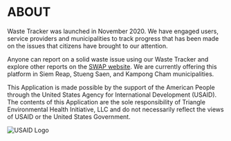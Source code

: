 # ABOUT

Waste Tracker was launched in November 2020. We have engaged users, service providers and municipalities to track progress that has been made on the issues that citizens have brought to our attention.

Anyone can report on a solid waste issue using our Waste Tracker and explore other reports on the [SWAP website](https://www.waste-tracker.com). We are currently offering this platform in Siem Reap, Stueng Saen, and Kampong Cham municipalities.

This Application is made possible by the support of the American People through the United States Agency for International Development (USAID). The contents of this Application are the sole responsibility of Triangle Environmental Health Initiative, LLC and do not necessarily reflect the views of USAID or the United States Government.

![USAID Logo](/usaid_logo.png "USAID Logo")

